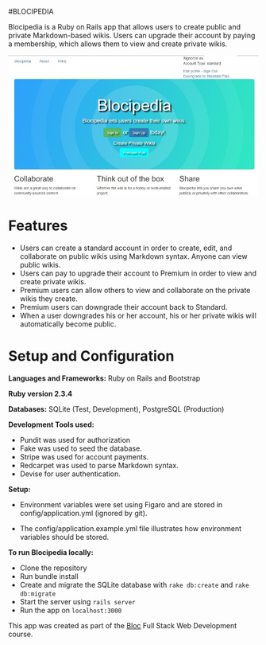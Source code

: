 #BLOCIPEDIA

Blocipedia is a Ruby on Rails app that allows users to create public and private Markdown-based wikis.
Users can upgrade their account by paying a membership, which allows them to view and create private wikis.



![Home Page](/app/assets/images/Inkedblocipediapage_LI2.jpg)



# Features

+ Users can create a standard account in order to create, edit, and collaborate on public wikis using Markdown syntax. Anyone can view public wikis.
+ Users can pay to upgrade their account to Premium in order to view and create private wikis.
+ Premium users can allow others to view and collaborate on the private wikis they create.
+ Premium users can downgrade their account back to Standard.
+ When a user downgrades his or her account, his or her private wikis will automatically become public.

# Setup and Configuration

**Languages and Frameworks:** Ruby on Rails and Bootstrap

**Ruby version 2.3.4**

**Databases:** SQLite (Test, Development), PostgreSQL (Production)

**Development Tools used:**

+ Pundit was used for authorization
+ Fake was used to seed the database.
+ Stripe was used for account payments.
+ Redcarpet was used to parse Markdown syntax.
+ Devise for user authentication.

**Setup:**

+ Environment variables were set using Figaro and are stored in config/application.yml (ignored by git).

+ The config/application.example.yml file illustrates how environment variables should be stored.

**To run Blocipedia locally:**

+ Clone the repository
+ Run bundle install
+ Create and migrate the SQLite database with `rake db:create` and `rake db:migrate`
+ Start the server using `rails server`
+ Run the app on `localhost:3000`


This app was created as part of the [Bloc](www.bloc.io) Full Stack Web Development course.